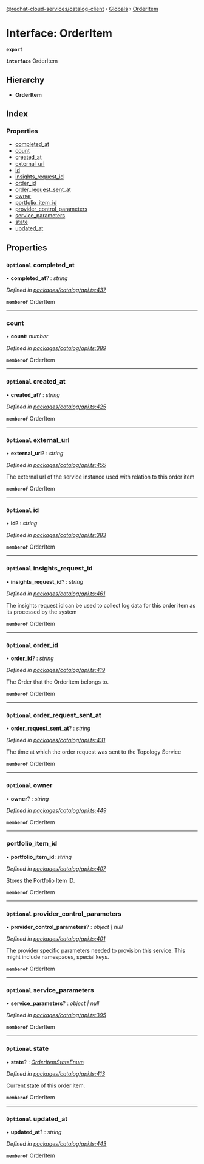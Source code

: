 [@redhat-cloud-services/catalog-client](../README.md) › [Globals](../globals.md) › [OrderItem](orderitem.md)

# Interface: OrderItem

**`export`** 

**`interface`** OrderItem

## Hierarchy

* **OrderItem**

## Index

### Properties

* [completed_at](orderitem.md#optional-completed_at)
* [count](orderitem.md#count)
* [created_at](orderitem.md#optional-created_at)
* [external_url](orderitem.md#optional-external_url)
* [id](orderitem.md#optional-id)
* [insights_request_id](orderitem.md#optional-insights_request_id)
* [order_id](orderitem.md#optional-order_id)
* [order_request_sent_at](orderitem.md#optional-order_request_sent_at)
* [owner](orderitem.md#optional-owner)
* [portfolio_item_id](orderitem.md#portfolio_item_id)
* [provider_control_parameters](orderitem.md#optional-provider_control_parameters)
* [service_parameters](orderitem.md#optional-service_parameters)
* [state](orderitem.md#optional-state)
* [updated_at](orderitem.md#optional-updated_at)

## Properties

### `Optional` completed_at

• **completed_at**? : *string*

*Defined in [packages/catalog/api.ts:437](https://github.com/RedHatInsights/javascript-clients/blob/master/packages/catalog/api.ts#L437)*

**`memberof`** OrderItem

___

###  count

• **count**: *number*

*Defined in [packages/catalog/api.ts:389](https://github.com/RedHatInsights/javascript-clients/blob/master/packages/catalog/api.ts#L389)*

**`memberof`** OrderItem

___

### `Optional` created_at

• **created_at**? : *string*

*Defined in [packages/catalog/api.ts:425](https://github.com/RedHatInsights/javascript-clients/blob/master/packages/catalog/api.ts#L425)*

**`memberof`** OrderItem

___

### `Optional` external_url

• **external_url**? : *string*

*Defined in [packages/catalog/api.ts:455](https://github.com/RedHatInsights/javascript-clients/blob/master/packages/catalog/api.ts#L455)*

The external url of the service instance used with relation to this order item

**`memberof`** OrderItem

___

### `Optional` id

• **id**? : *string*

*Defined in [packages/catalog/api.ts:383](https://github.com/RedHatInsights/javascript-clients/blob/master/packages/catalog/api.ts#L383)*

**`memberof`** OrderItem

___

### `Optional` insights_request_id

• **insights_request_id**? : *string*

*Defined in [packages/catalog/api.ts:461](https://github.com/RedHatInsights/javascript-clients/blob/master/packages/catalog/api.ts#L461)*

The insights request id can be used to collect log data for this order item as its processed by the system

**`memberof`** OrderItem

___

### `Optional` order_id

• **order_id**? : *string*

*Defined in [packages/catalog/api.ts:419](https://github.com/RedHatInsights/javascript-clients/blob/master/packages/catalog/api.ts#L419)*

The Order that the OrderItem belongs to.

**`memberof`** OrderItem

___

### `Optional` order_request_sent_at

• **order_request_sent_at**? : *string*

*Defined in [packages/catalog/api.ts:431](https://github.com/RedHatInsights/javascript-clients/blob/master/packages/catalog/api.ts#L431)*

The time at which the order request was sent to the Topology Service

**`memberof`** OrderItem

___

### `Optional` owner

• **owner**? : *string*

*Defined in [packages/catalog/api.ts:449](https://github.com/RedHatInsights/javascript-clients/blob/master/packages/catalog/api.ts#L449)*

**`memberof`** OrderItem

___

###  portfolio_item_id

• **portfolio_item_id**: *string*

*Defined in [packages/catalog/api.ts:407](https://github.com/RedHatInsights/javascript-clients/blob/master/packages/catalog/api.ts#L407)*

Stores the Portfolio Item ID.

**`memberof`** OrderItem

___

### `Optional` provider_control_parameters

• **provider_control_parameters**? : *object | null*

*Defined in [packages/catalog/api.ts:401](https://github.com/RedHatInsights/javascript-clients/blob/master/packages/catalog/api.ts#L401)*

The provider specific parameters needed to provision this service. This might include namespaces, special keys.

**`memberof`** OrderItem

___

### `Optional` service_parameters

• **service_parameters**? : *object | null*

*Defined in [packages/catalog/api.ts:395](https://github.com/RedHatInsights/javascript-clients/blob/master/packages/catalog/api.ts#L395)*

**`memberof`** OrderItem

___

### `Optional` state

• **state**? : *[OrderItemStateEnum](../enums/orderitemstateenum.md)*

*Defined in [packages/catalog/api.ts:413](https://github.com/RedHatInsights/javascript-clients/blob/master/packages/catalog/api.ts#L413)*

Current state of this order item.

**`memberof`** OrderItem

___

### `Optional` updated_at

• **updated_at**? : *string*

*Defined in [packages/catalog/api.ts:443](https://github.com/RedHatInsights/javascript-clients/blob/master/packages/catalog/api.ts#L443)*

**`memberof`** OrderItem
